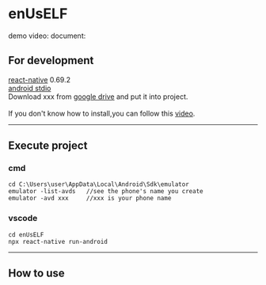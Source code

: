 # enUsELF

demo video:
document:

## For development
[react-native](https://reactnative.dev/docs/environment-setup) 0.69.2 </br>
[android stdio](https://developer.android.com/studio)<br>
Download xxx from [google drive]() and put it into project.<br><br>
If you don't know how to install,you can follow this [video](https://www.youtube.com/watch?v=oZFCt69Bccc).</br>

-------------

## Execute project
### cmd
```
cd C:\Users\user\AppData\Local\Android\Sdk\emulator
emulator -list-avds   //see the phone's name you create
emulator -avd xxx     //xxx is your phone name
```
### vscode
```  
cd enUsELF
npx react-native run-android
```

----

## How to use

